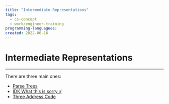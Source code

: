 ```yaml
---
title: "Intermediate Representations"
tags:
  - cs-concept
  - work/engineer-training
programming-languagues:
created: 2022-06-16
---
```

# Intermediate Representations
---
There are three main ones:
- [Parse Trees](notes/general/parse-trees.md)
- [IDK What this is sorry :(](notes/general/parse-trees.md#DAGs%20for%20Parse%20Trees%7CDAGs)
- [Three Address Code](notes/private/work/three-address-code.md)